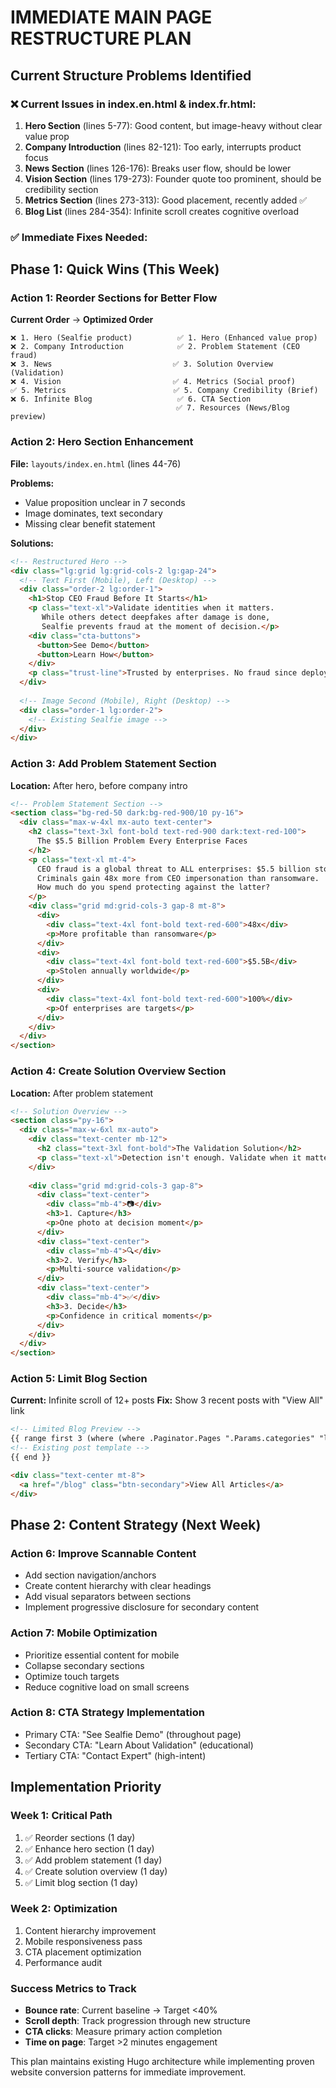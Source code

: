 # IMMEDIATE MAIN PAGE RESTRUCTURE PLAN

## Current Structure Problems Identified

### ❌ **Current Issues in index.en.html & index.fr.html:**

1. **Hero Section** (lines 5-77): Good content, but image-heavy without clear value prop
2. **Company Introduction** (lines 82-121): Too early, interrupts product focus  
3. **News Section** (lines 126-176): Breaks user flow, should be lower
4. **Vision Section** (lines 179-273): Founder quote too prominent, should be credibility section
5. **Metrics Section** (lines 273-313): Good placement, recently added ✅
6. **Blog List** (lines 284-354): Infinite scroll creates cognitive overload

### ✅ **Immediate Fixes Needed:**

## Phase 1: Quick Wins (This Week)

### **Action 1: Reorder Sections for Better Flow**
**Current Order** → **Optimized Order**
```
❌ 1. Hero (Sealfie product)          ✅ 1. Hero (Enhanced value prop)
❌ 2. Company Introduction            ✅ 2. Problem Statement (CEO fraud) 
❌ 3. News                           ✅ 3. Solution Overview (Validation)
❌ 4. Vision                         ✅ 4. Metrics (Social proof)
✅ 5. Metrics                        ✅ 5. Company Credibility (Brief)
❌ 6. Infinite Blog                   ✅ 6. CTA Section
                                     ✅ 7. Resources (News/Blog preview)
```

### **Action 2: Hero Section Enhancement**
**File:** `layouts/index.en.html` (lines 44-76)

**Problems:**
- Value proposition unclear in 7 seconds
- Image dominates, text secondary
- Missing clear benefit statement

**Solutions:**
```html
<!-- Restructured Hero -->
<div class="lg:grid lg:grid-cols-2 lg:gap-24">
  <!-- Text First (Mobile), Left (Desktop) -->
  <div class="order-2 lg:order-1">
    <h1>Stop CEO Fraud Before It Starts</h1>
    <p class="text-xl">Validate identities when it matters. 
       While others detect deepfakes after damage is done, 
       Sealfie prevents fraud at the moment of decision.</p>
    <div class="cta-buttons">
      <button>See Demo</button>
      <button>Learn How</button>
    </div>
    <p class="trust-line">Trusted by enterprises. No fraud since deployment.</p>
  </div>
  
  <!-- Image Second (Mobile), Right (Desktop) -->
  <div class="order-1 lg:order-2">
    <!-- Existing Sealfie image -->
  </div>
</div>
```

### **Action 3: Add Problem Statement Section**
**Location:** After hero, before company intro

```html
<!-- Problem Statement Section -->
<section class="bg-red-50 dark:bg-red-900/10 py-16">
  <div class="max-w-4xl mx-auto text-center">
    <h2 class="text-3xl font-bold text-red-900 dark:text-red-100">
      The $5.5 Billion Problem Every Enterprise Faces
    </h2>
    <p class="text-xl mt-4">
      CEO fraud is a global threat to ALL enterprises: $5.5 billion stolen annually.
      Criminals gain 48x more from CEO impersonation than ransomware. 
      How much do you spend protecting against the latter?
    </p>
    <div class="grid md:grid-cols-3 gap-8 mt-8">
      <div>
        <div class="text-4xl font-bold text-red-600">48x</div>
        <p>More profitable than ransomware</p>
      </div>
      <div>
        <div class="text-4xl font-bold text-red-600">$5.5B</div>
        <p>Stolen annually worldwide</p>
      </div>
      <div>
        <div class="text-4xl font-bold text-red-600">100%</div>
        <p>Of enterprises are targets</p>
      </div>
    </div>
  </div>
</section>
```

### **Action 4: Create Solution Overview Section**
**Location:** After problem statement

```html
<!-- Solution Overview -->
<section class="py-16">
  <div class="max-w-6xl mx-auto">
    <div class="text-center mb-12">
      <h2 class="text-3xl font-bold">The Validation Solution</h2>
      <p class="text-xl">Detection isn't enough. Validate when it matters.</p>
    </div>
    
    <div class="grid md:grid-cols-3 gap-8">
      <div class="text-center">
        <div class="mb-4">📷</div>
        <h3>1. Capture</h3>
        <p>One photo at decision moment</p>
      </div>
      <div class="text-center">
        <div class="mb-4">🔍</div>
        <h3>2. Verify</h3>
        <p>Multi-source validation</p>
      </div>
      <div class="text-center">
        <div class="mb-4">✅</div>
        <h3>3. Decide</h3>
        <p>Confidence in critical moments</p>
      </div>
    </div>
  </div>
</section>
```

### **Action 5: Limit Blog Section**
**Current:** Infinite scroll of 12+ posts
**Fix:** Show 3 recent posts with "View All" link

```html
<!-- Limited Blog Preview -->
{{ range first 3 (where (where .Paginator.Pages ".Params.categories" "like" "(B|b)log") ".Language.Lang" "en") }}
<!-- Existing post template -->
{{ end }}

<div class="text-center mt-8">
  <a href="/blog" class="btn-secondary">View All Articles</a>
</div>
```

## Phase 2: Content Strategy (Next Week)

### **Action 6: Improve Scannable Content**
- Add section navigation/anchors
- Create content hierarchy with clear headings
- Add visual separators between sections
- Implement progressive disclosure for secondary content

### **Action 7: Mobile Optimization**
- Prioritize essential content for mobile
- Collapse secondary sections
- Optimize touch targets
- Reduce cognitive load on small screens

### **Action 8: CTA Strategy Implementation**
- Primary CTA: "See Sealfie Demo" (throughout page)
- Secondary CTA: "Learn About Validation" (educational)
- Tertiary CTA: "Contact Expert" (high-intent)

## Implementation Priority

### **Week 1: Critical Path**
1. ✅ Reorder sections (1 day)
2. ✅ Enhance hero section (1 day)  
3. ✅ Add problem statement (1 day)
4. ✅ Create solution overview (1 day)
5. ✅ Limit blog section (1 day)

### **Week 2: Optimization**
1. Content hierarchy improvement
2. Mobile responsiveness pass
3. CTA placement optimization
4. Performance audit

### **Success Metrics to Track**
- **Bounce rate**: Current baseline → Target <40%
- **Scroll depth**: Track progression through new structure
- **CTA clicks**: Measure primary action completion
- **Time on page**: Target >2 minutes engagement

This plan maintains existing Hugo architecture while implementing proven website conversion patterns for immediate improvement.